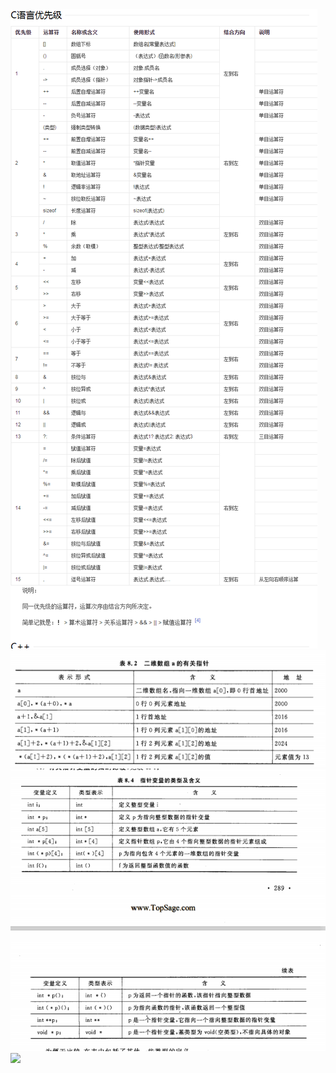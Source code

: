 <div>
<img src="https://github.com/kxl666/kxl-C/blob/main/1.png">
<img src="https://github.com/kxl666/kxl-C/blob/main/2.png">
<img src="https://github.com/kxl666/kxl-C/blob/main/3.png">
<a href="https://static01.imgkr.com/temp/c6e10a16c4764dcdb32587760f6769ec.png" width="28%"><img src="https://img.shields.io/badge/%E5%85%AC%E4%BC%97%E5%8F%B7-Python%E5%B0%8F%E4%BE%8B%E5%AD%90-orange"></a>
</div>
